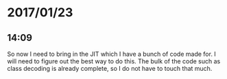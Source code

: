 # 2017/01/23

## 14:09

So now I need to bring in the JIT which I have a bunch of code made for. I
will need to figure out the best way to do this. The bulk of the code such as
class decoding is already complete, so I do not have to touch that much.

